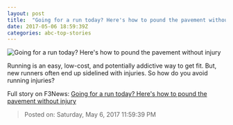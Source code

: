 ```yaml
---
layout: post
title:  "Going for a run today? Here's how to pound the pavement without injury"
date: 2017-05-06 18:59:39Z
categories: abc-top-stories
---
```


![Going for a run today? Here's how to pound the pavement without injury](http://www.abc.net.au/cm/rimage/8487322-1x1-large.jpg?v=2)

Running is an easy, low-cost, and potentially addictive way to get fit. But, new runners often end up sidelined with injuries. So how do you avoid running injuries?


Full story on F3News: [Going for a run today? Here's how to pound the pavement without injury](http://www.f3nws.com/n/qv3zhB)

> Posted on: Saturday, May 6, 2017 11:59:39 PM
